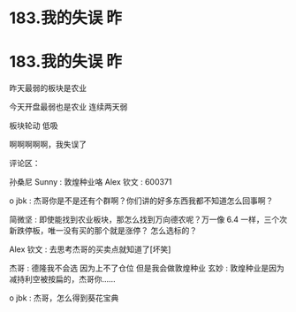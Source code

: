 # 183.我的失误 昨

# 183.我的失误 昨

昨天最弱的板块是农业

今天开盘最弱也是农业 连续两天弱

板块轮动 低吸

啊啊啊啊啊，我失误了

评论区：

孙桑尼 Sunny : 敦煌种业咯 Alex 钦文 : 600371

o jbk : 杰哥你是不是还有个群啊？你们讲的好多东西我都不知道怎么回事啊？

简微坚 : 即使能找到农业板块，那怎么找到万向德农呢？万一像 6.4 一样，三个次新跌停板，唯一没有买的那个就是涨停？ 怎么选标的？

Alex 钦文 : 去思考杰哥的买卖点就知道了[坏笑]

杰哥 : 德隆我不会选 因为上不了仓位 但是我会做敦煌种业 玄妙 : 敦煌种业是因为减持利空被按扁的，杰哥你……

o jbk : 杰哥，怎么得到葵花宝典